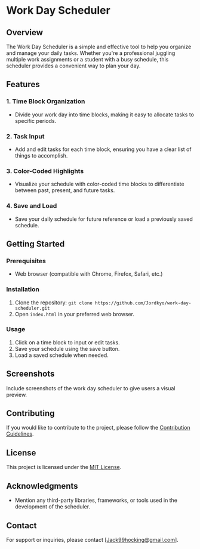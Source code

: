 # Work Day Scheduler

## Overview
The Work Day Scheduler is a simple and effective tool to help you organize and manage your daily tasks. Whether you're a professional juggling multiple work assignments or a student with a busy schedule, this scheduler provides a convenient way to plan your day.

## Features

### 1. Time Block Organization
- Divide your work day into time blocks, making it easy to allocate tasks to specific periods.

### 2. Task Input
- Add and edit tasks for each time block, ensuring you have a clear list of things to accomplish.

### 3. Color-Coded Highlights
- Visualize your schedule with color-coded time blocks to differentiate between past, present, and future tasks.

### 4. Save and Load
- Save your daily schedule for future reference or load a previously saved schedule.

## Getting Started

### Prerequisites
- Web browser (compatible with Chrome, Firefox, Safari, etc.)

### Installation
1. Clone the repository: `git clone https://github.com/Jordkyo/work-day-scheduler.git`
2. Open `index.html` in your preferred web browser.

### Usage
1. Click on a time block to input or edit tasks.
2. Save your schedule using the save button.
3. Load a saved schedule when needed.

## Screenshots
Include screenshots of the work day scheduler to give users a visual preview.

## Contributing
If you would like to contribute to the project, please follow the [Contribution Guidelines](CONTRIBUTING.md).

## License
This project is licensed under the [MIT License](LICENSE).

## Acknowledgments
- Mention any third-party libraries, frameworks, or tools used in the development of the scheduler.

## Contact
For support or inquiries, please contact [Jack99hocking@gmail.com].

